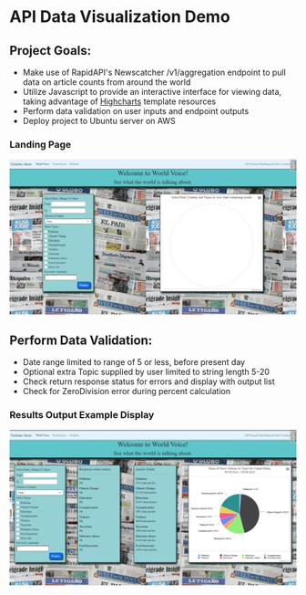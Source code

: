 # API Data Visualization Demo

## Project Goals:
- Make use of RapidAPI's Newscatcher /v1/aggregation endpoint to pull data on article counts from around the world
- Utilize Javascript to provide an interactive interface for viewing data, taking advantage of [Highcharts](https://www.highcharts.com/demo/pie-drilldown) template resources
- Perform data validation on user inputs and endpoint outputs
- Deploy project to Ubuntu server on AWS

### Landing Page
![Landing page for site](/newscatcher_api/static/img/Landing%20page.png)

## Perform Data Validation:
- Date range limited to range of 5 or less, before present day
- Optional extra Topic supplied by user limited to string length 5-20
- Check return response status for errors and display with output list
- Check for ZeroDivision error during percent calculation

### Results Output Example Display
![Results from search](/newscatcher_api/static/img/Output%20example.png)
